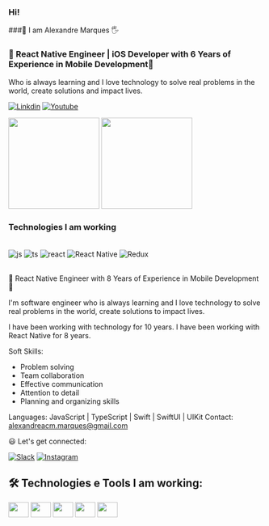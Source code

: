 ### Hi!

###👨 I am Alexandre Marques 🖐️

### 🚀 React Native Engineer | iOS Developer with 6 Years of Experience in Mobile Development🚀

Who is always learning and I love technology to solve real problems in the world, create solutions and impact lives.

[![Linkdin](https://img.shields.io/badge/LinkedIn-0077B5?style=for-the-badge&logo=linkedin&logoColor=white)](https://www.linkedin.com/in/alexandre-marques-b7804788/)
[![Youtube](https://img.shields.io/badge/YouTube-FF0000?style=for-the-badge&logo=youtube&logoColor=white)](https://www.youtube.com/@acm.marques)

<!-- #![Alexandre Marques GitHub stats](https://github-readme-stats.vercel.app/api?username=alexandreacm-dev&show_icons=true&theme=radical) -->

<div>
  <img height="180em" src="https://github-readme-stats.vercel.app/api?username=alexandreacm-dev&show_icons=true&theme=tokyonight"/>
  <img height="180em" src="https://github-readme-stats.vercel.app/api/top-langs/?username=alexandreacm-dev&layout=compact&theme=tokyonight"/>
</div>

### Technologies I am working

<br/>

<div style="display: inline_block">
  <img align="center" alt="js" src="https://img.shields.io/badge/JavaScript-F7DF1E?style=for-the-badge&logo=javascript&logoColor=black" />
  <img align="center" alt="ts" src="https://img.shields.io/badge/TypeScript-007ACC?style=for-the-badge&logo=typescript&logoColor=white" />
  <img align="center" alt="react" src="https://img.shields.io/badge/React-20232A?style=for-the-badge&logo=react&logoColor=61DAFB" />
  <img align="center" alt="React Native" src="https://img.shields.io/badge/React_Native-20232A?style=for-the-badge&logo=react&logoColor=61DAFB" />
  <img align="center" alt="Redux" src="https://img.shields.io/badge/Redux-593D88?style=for-the-badge&logo=redux&logoColor=white" />
  <img align="center" alt="" src="https://img.shields.io/badge/iOS-000000?style=for-the-badge&logo=ios&logoColor=white" />
  <img align="center" alt="" src="https://img.shields.io/badge/mac%20os-000000?style=for-the-badge&logo=apple&logoColor=white" />
  <img align="center" alt="" src="https://img.shields.io/badge/Node.js-43853D?style=for-the-badge&logo=node.js&logoColor=white" />
  <img align="center" alt="" src="https://img.shields.io/badge/Swift-FA7343?style=for-the-badge&logo=swift&logoColor=white" />
  <img align="center" alt="" src="https://img.shields.io/badge/Express.js-404D59?style=for-the-badge" />
  <img align="center" alt="" src="https://img.shields.io/badge/PostgreSQL-316192?style=for-the-badge&logo=postgresql&logoColor=white" />
  <img align="center" alt="" src="https://img.shields.io/badge/Jest-323330?style=for-the-badge&logo=Jest&logoColor=white" />
  <img align="center" alt="" src="https://img.shields.io/badge/Xcode-007ACC?style=for-the-badge&logo=Xcode&logoColor=white" />
  <img align="center" alt="" src="https://img.shields.io/badge/GIT-E44C30?style=for-the-badge&logo=git&logoColor=white" />
</div><br/>

🚀 React Native Engineer with 8 Years of Experience in Mobile Development 🚀 

I'm software engineer who is always learning and I love technology to solve real problems in the world, create solutions to impact lives.

I have been working with technology for 10 years.
I have been working with React Native for 8 years.

Soft Skills:

* Problem solving
* Team collaboration 
* Effective communication
* Attention to detail
* Planning and organizing skills

Languages: JavaScript | TypeScript | Swift | SwiftUI | UIKit
Contact: alexandreacm.marques@gmail.com

😃 Let's get connected:

[![Slack](https://img.shields.io/badge/Slack-4A154B?style=for-the-badge&logo=slack&logoColor=white)]()
[![Instagram](https://img.shields.io/badge/Instagram-E4405F?style=for-the-badge&logo=instagram&logoColor=white)](https://www.instagram.com/acm.marques/)

## 🛠️ Technologies e Tools I am working:

<div>
 <img align="center" alt="" height="30" width="40" src="https://cdn.jsdelivr.net/gh/devicons/devicon/icons/javascript/javascript-original.svg"/>
 <img align="center" alt="" height="30" width="40" src="https://cdn.jsdelivr.net/gh/devicons/devicon/icons/typescript/typescript-original.svg"/>
 <img align="center" alt="" height="30" width="40" src="https://cdn.jsdelivr.net/gh/devicons/devicon@latest/icons/swift/swift-original.svg"/>
 <img align="center" alt="" height="30" width="40" src="https://cdn.jsdelivr.net/gh/devicons/devicon@latest/icons/react/react-original.svg"/>
 <img align="center" alt="" height="30" width="40" src="https://cdn.jsdelivr.net/gh/devicons/devicon@latest/icons/docker/docker-original.svg"/>
</div>
